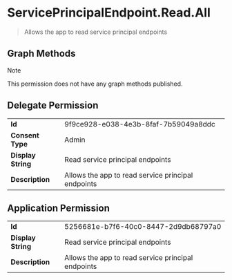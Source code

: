 # ServicePrincipalEndpoint.Read.All

> Allows the app to read service principal endpoints
## Graph Methods

> [!NOTE]
> This permission does not have any graph methods published.

## Delegate Permission
|||
|-|-|
|**Id**|9f9ce928-e038-4e3b-8faf-7b59049a8ddc|
|**Consent Type**|Admin|
|**Display String**|Read service principal endpoints|
|**Description**|Allows the app to read service principal endpoints|
## Application Permission
|||
|-|-|
|**Id**|5256681e-b7f6-40c0-8447-2d9db68797a0|
|**Display String**|Read service principal endpoints|
|**Description**|Allows the app to read service principal endpoints|
